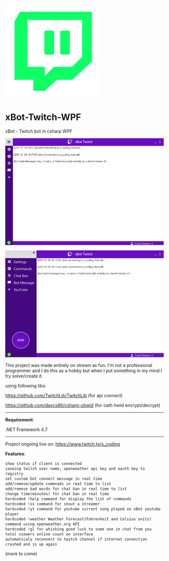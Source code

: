 ![alt text](https://github.com/0x78654C/xBot-Twitch-WPF/blob/main/xBot_WPF/l1.png?raw=true)

# xBot-Twitch-WPF
 
xBot - Twitch bot in csharp WPF



![alt text](https://github.com/0x78654C/xBot-Twitch-WPF/blob/main/xBot_WPF/t1.png?raw=true)

![alt text](https://github.com/0x78654C/xBot-Twitch-WPF/blob/main/xBot_WPF/t2.png?raw=true)


This project was made entirely on stream as fun. I'm not a professional programmer and I do this as a hobby but when I put something in my mind I try solve/create it.

using following libs:

https://github.com/TwitchLib/TwitchLib (for api connect)

https://github.com/davcs86/csharp-uhwid (for oath hwid encrypt/decrypt)
_____________________________________________________

**Requirement**: 

.NET Framework 4.7

_____________________________________________________


Project ongoing live on: https://www.twitch.tv/x_coding

**Features**:

    show status if client is connected
    saveing twitch user name, openweather api key and oauth key to registry
    set custom bot connect message in real time
    add/remove/update commnads in real time to list
    add/remove bad words for chat ban in real time to list
    change time(minutes) for chat ban in real time
    hardcoded !help command for display the list of commands
    hardcoded !ss command for shout a streamer
    hardcoded !yt command for youtube current song played on xBot youtube player
    hardcoded !weather Weather Forecast(Fahrenheit and Celsius units) command using openweather.org API
    hardcoded !gl for whishing good luck to some one in chat from you
    total viewers online count on interface
    automaticaly reconnect to twitch channel if internet connection crashed and is up again 

(more to come)
